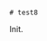                                                                                                                                                                                                                                                                                                                                                                                                                                                                                                                                                                             # test8

Init.
